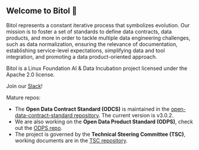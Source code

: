 ## Welcome to Bitol 👋

Bitol represents a constant iterative process that symbolizes evolution. Our mission is to foster a set of standards to define data contracts, data products, and more in order to tackle multiple data engineering challenges, such as data normalization, ensuring the relevance of documentation, establishing service-level expectations, simplifying data and tool integration, and promoting a data product-oriented approach.

Bitol is a Linux Foundation AI & Data Incubation project licensed under the Apache 2.0 license.

Join our [Slack](https://jgp.ai/dmlslack)!

Mature repos:

* The **Open Data Contract Standard (ODCS)** is maintained in the  [open-data-contract-standard repository](https://github.com/bitol-io/open-data-contract-standard). The current version is v3.0.2.
* We are also working on the **Open Data Product Standard (ODPS)**, check out the [ODPS repo](https://github.com/bitol-io/open-data-product-standard).
* The project is governed by the **Technical Steering Committee (TSC)**, working documents are in the [TSC repository](https://github.com/bitol-io/tsc).
